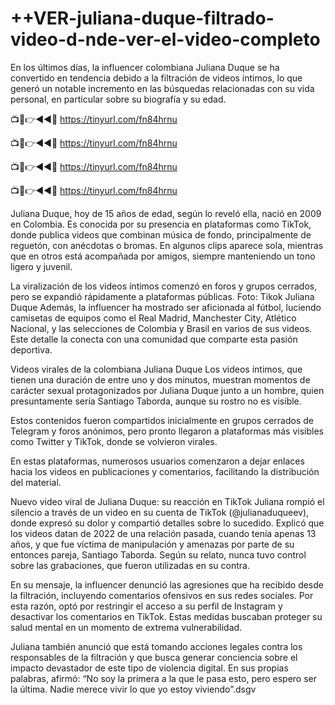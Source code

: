 # ++VER-juliana-duque-filtrado-video-d-nde-ver-el-video-completo

En los últimos días, la influencer colombiana Juliana Duque se ha convertido en tendencia debido a la filtración de videos íntimos, lo que generó un notable incremento en las búsquedas relacionadas con su vida personal, en particular sobre su biografía y su edad.

📺📱👉◄◄🔴  https://tinyurl.com/fn84hrnu

📺📱👉◄◄🔴  https://tinyurl.com/fn84hrnu

📺📱👉◄◄🔴  https://tinyurl.com/fn84hrnu

📺📱👉◄◄🔴  https://tinyurl.com/fn84hrnu


Juliana Duque, hoy de 15 años de edad, según lo reveló ella, nació en 2009 en Colombia. Es conocida por su presencia en plataformas como TikTok, donde publica videos que combinan música de fondo, principalmente de reguetón, con anécdotas o bromas. En algunos clips aparece sola, mientras que en otros está acompañada por amigos, siempre manteniendo un tono ligero y juvenil.

La viralización de los videos íntimos comenzó en foros y grupos cerrados, pero se expandió rápidamente a plataformas públicas. Foto: Tikok Juliana Duque
Además, la influencer ha mostrado ser aficionada al fútbol, luciendo camisetas de equipos como el Real Madrid, Manchester City, Atlético Nacional, y las selecciones de Colombia y Brasil en varios de sus videos. Este detalle la conecta con una comunidad que comparte esta pasión deportiva.

Videos virales de la colombiana Juliana Duque
Los videos íntimos, que tienen una duración de entre uno y dos minutos, muestran momentos de carácter sexual protagonizados por Juliana Duque junto a un hombre, quien presuntamente sería Santiago Taborda, aunque su rostro no es visible.

Estos contenidos fueron compartidos inicialmente en grupos cerrados de Telegram y foros anónimos, pero pronto llegaron a plataformas más visibles como Twitter y TikTok, donde se volvieron virales.


En estas plataformas, numerosos usuarios comenzaron a dejar enlaces hacia los videos en publicaciones y comentarios, facilitando la distribución del material.

Nuevo video viral de Juliana Duque: su reacción en TikTok
Juliana rompió el silencio a través de un video en su cuenta de TikTok (@julianaduqueev), donde expresó su dolor y compartió detalles sobre lo sucedido. Explicó que los videos datan de 2022 de una relación pasada, cuando tenía apenas 13 años, y que fue víctima de manipulación y amenazas por parte de su entonces pareja, Santiago Taborda. Según su relato, nunca tuvo control sobre las grabaciones, que fueron utilizadas en su contra.


En su mensaje, la influencer denunció las agresiones que ha recibido desde la filtración, incluyendo comentarios ofensivos en sus redes sociales. Por esta razón, optó por restringir el acceso a su perfil de Instagram y desactivar los comentarios en TikTok. Estas medidas buscaban proteger su salud mental en un momento de extrema vulnerabilidad.

Juliana también anunció que está tomando acciones legales contra los responsables de la filtración y que busca generar conciencia sobre el impacto devastador de este tipo de violencia digital. En sus propias palabras, afirmó: “No soy la primera a la que le pasa esto, pero espero ser la última. Nadie merece vivir lo que yo estoy viviendo”.dsgv
